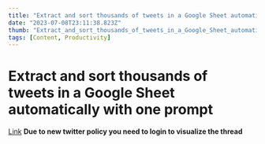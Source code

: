 ```yaml
---
title: "Extract and sort thousands of tweets in a Google Sheet automatically with one prompt"
date: "2023-07-08T23:11:38.823Z"
thumb: "Extract_and_sort_thousands_of_tweets_in_a_Google_Sheet_automatically_with_one_prompt.png"
tags: [Content, Productivity]
---
```


# Extract and sort thousands of tweets in a Google Sheet automatically with one prompt

[Link](https://twitter.com/itsPaulAi/status/1672602319966314497)
**Due to new twitter policy you need to login to visualize the thread**

